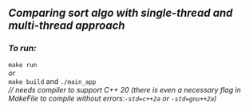 ## _Comparing sort algo with single-thread and multi-thread approach_



### _To run:_  
`make run`  
_or_  
`make build` and `./main_app`  
_// needs compiler to support C++ 20 (there is even a necessary flag in MakeFile to compile without errors:`-std=c++2a` or `-std=gnu++2a`)_